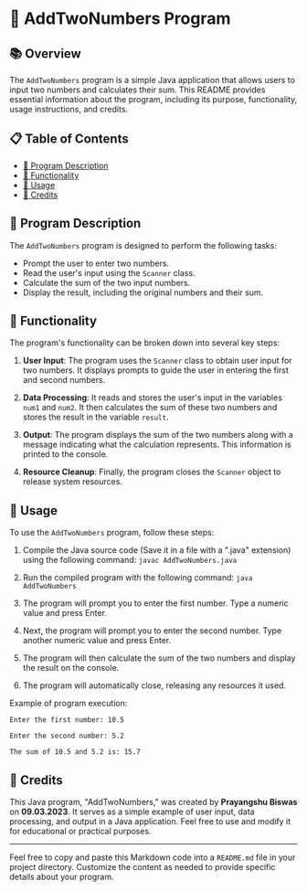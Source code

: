 # 🧮 AddTwoNumbers Program

## 📚 Overview

The `AddTwoNumbers` program is a simple Java application that allows users to input two numbers and calculates their sum. This README provides essential information about the program, including its purpose, functionality, usage instructions, and credits.

## 📋 Table of Contents

- [📝 Program Description](#program-description)
- [🔧 Functionality](#functionality)
- [🚀 Usage](#usage)
- [👏 Credits](#credits)

## 📝 Program Description

The `AddTwoNumbers` program is designed to perform the following tasks:

- Prompt the user to enter two numbers.
- Read the user's input using the `Scanner` class.
- Calculate the sum of the two input numbers.
- Display the result, including the original numbers and their sum.

## 🔧 Functionality

The program's functionality can be broken down into several key steps:

1. **User Input**: The program uses the `Scanner` class to obtain user input for two numbers. It displays prompts to guide the user in entering the first and second numbers.

2. **Data Processing**: It reads and stores the user's input in the variables `num1` and `num2`. It then calculates the sum of these two numbers and stores the result in the variable `result`.

3. **Output**: The program displays the sum of the two numbers along with a message indicating what the calculation represents. This information is printed to the console.

4. **Resource Cleanup**: Finally, the program closes the `Scanner` object to release system resources.

## 🚀 Usage

To use the `AddTwoNumbers` program, follow these steps:

1. Compile the Java source code (Save it in a file with a ".java" extension) using the following command:
   `javac AddTwoNumbers.java`

2. Run the compiled program with the following command:
   `java AddTwoNumbers`

3. The program will prompt you to enter the first number. Type a numeric value and press Enter.

4. Next, the program will prompt you to enter the second number. Type another numeric value and press Enter.

5. The program will then calculate the sum of the two numbers and display the result on the console.

6. The program will automatically close, releasing any resources it used.

Example of program execution:

``Enter the first number: 10.5``

``Enter the second number: 5.2``

`The sum of 10.5 and 5.2 is: 15.7`


## 👏 Credits

This Java program, "AddTwoNumbers," was created by **Prayangshu Biswas** on **09.03.2023**. It serves as a simple example of user input, data processing, and output in a Java application. Feel free to use and modify it for educational or practical purposes.

---

Feel free to copy and paste this Markdown code into a `README.md` file in your project directory. Customize the content as needed to provide specific details about your program.
